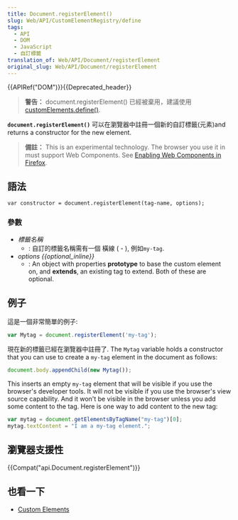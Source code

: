 ```yaml
---
title: Document.registerElement()
slug: Web/API/CustomElementRegistry/define
tags:
  - API
  - DOM
  - JavaScript
  - 自訂標籤
translation_of: Web/API/Document/registerElement
original_slug: Web/API/Document/registerElement
---
```


{{APIRef("DOM")}}{{Deprecated_header}}

> **警告：** document.registerElement() 已經被棄用，建議使用 [customElements.define()](/zh-TW/docs/Web/API/CustomElementRegistry/define).

**`document.registerElement()`** 可以在瀏覽器中註冊一個新的自訂標籤(元素)and returns a constructor for the new element.

> **備註：** This is an experimental technology. The browser you use it in must support Web Components. See [Enabling Web Components in Firefox](/zh-TW/docs/Web/Web_Components#Enabling_Web_Components_in_Firefox).

## 語法

```plain
var constructor = document.registerElement(tag-name, options);
```

### 參數

- _標籤名稱_
  - : 自訂的標籤名稱需有一個 橫線 ( - ), 例如`my-tag`.
- _options {{optional_inline}}_
  - : An object with properties **prototype** to base the custom element on, and **extends**, an existing tag to extend. Both of these are optional.

## 例子

這是一個非常簡單的例子:

```js
var Mytag = document.registerElement('my-tag');
```

現在新的標籤已經在瀏覽器中註冊了. The `Mytag` variable holds a constructor that you can use to create a `my-tag` element in the document as follows:

```js
document.body.appendChild(new Mytag());
```

This inserts an empty `my-tag` element that will be visible if you use the browser's developer tools. It will not be visible if you use the browser's view source capability. And it won't be visible in the browser unless you add some content to the tag. Here is one way to add content to the new tag:

```js
var mytag = document.getElementsByTagName("my-tag")[0];
mytag.textContent = "I am a my-tag element.";
```

## 瀏覽器支援性

{{Compat("api.Document.registerElement")}}

## 也看一下

- [Custom Elements](/zh-TW/docs/Web/Web_Components/Custom_Elements)
